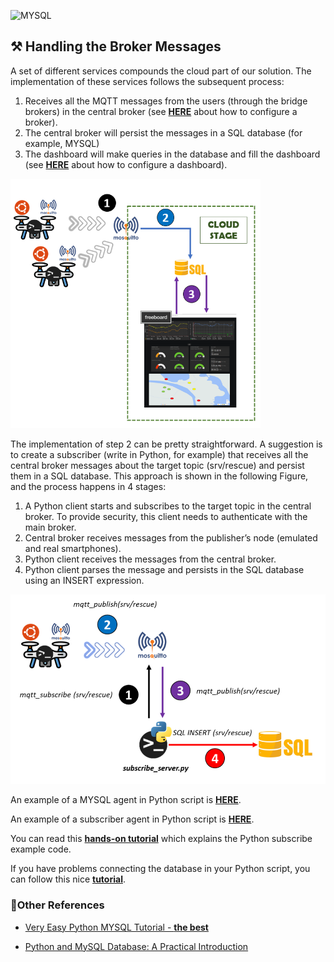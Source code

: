 <a name = "#arch"><img src="https://cdn.dribbble.com/users/485324/screenshots/2522471/mysql.png" alt="MYSQL" width="300"></a> 

## ⚒️ Handling the Broker Messages <a name = "sol_desc"></a>

A set of different services compounds the cloud part of our solution. The implementation of these services follows the subsequent process:
1)	Receives all the MQTT messages from the users (through the bridge brokers) in the central broker (see [**HERE**](../mosquitto/MOSQUITTO.md) about how to configure a broker).
2)	The central broker will persist the messages in a SQL database (for example, MYSQL)
3)	The dashboard will make queries in the database and fill the dashboard (see [**HERE**](DASHBOARD.md) about how to configure a dashboard).

<a name = "#arch1"><img src="/fig/cloud_arch.png" alt="Cloud Basic Architecture" width="400"></a>

The implementation of step 2 can be pretty straightforward. A suggestion is to create a subscriber (write in Python, for example) that receives all the central broker messages about the target topic (srv/rescue) and persist them in a SQL database. This approach is shown in the following Figure, and the process happens in 4 stages:
1)	A Python client starts and subscribes to the target topic in the central broker. To provide security, this client needs to authenticate with the main broker.
2)	Central broker receives messages from the publisher’s node (emulated and real smartphones).
3)	Python client receives the messages from the central broker.
4)	Python client parses the message and persists in the SQL database using an INSERT expression.

<a name = "#arch"><img src="/fig/cloud_general.png" alt="SQL Handle Schema" width="600"></a>


An example of a MYSQL agent in Python script is [**HERE**](mysql-utils.py).

An example of a subscriber agent in Python script is [**HERE**](mqtt_subscriber.py).

You can read this [**hands-on tutorial**](../mosquitto/MQTT_Foundations.pdf) which explains the Python subscribe example code. 

If you have problems connecting the database in your Python script, you can follow this nice [**tutorial**](https://www.databasestar.com/access-denied-for-user-root-at-localhost/).


### 📗Other References
- [Very Easy Python MYSQL Tutorial - **the best**](https://www.w3schools.com/python/python_mysql_getstarted.asp)
 
- [Python and MySQL Database: A Practical Introduction](https://realpython.com/python-mysql/)




